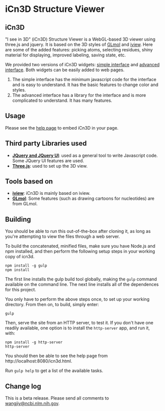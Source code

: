 # iCn3D Structure Viewer

## iCn3D

"I see in 3D" (iCn3D) Structure Viewer is a WebGL-based 3D viewer using three.js and jquery. It is based on the 3D styles of [GLmol](http://webglmol.osdn.jp/index-en.html) and [iview](http://istar.cse.cuhk.edu.hk/iview/). Here are some of the added features: picking atoms, selecting residues, shiny material for displaying, improved labeling, saving state, etc.

We provided two versions of iCn3D widgets: [simple interface](index.html?mmdbid=2por) and [advanced interface](full.html?mmdbid=2por). Both widgets can be easily added to web pages.

1. The simple interface has the minimum javascript code for the interface and is easy to understand. It has the basic features to change color and styles.
2. The advanced interface has a library for the interface and is more complicated to understand. It has many features.

  
## Usage

Please see the [help page](icn3d.html) to embed iCn3D in your page.


## Third party Libraries used

* **[JQuery and JQuery UI](https://jquery.com/)**: used as a general tool to write Javascript code. Some JQuery UI features are used.
* **[Three.js](http://threejs.org/)**: used to set up the 3D view.


## Tools based on

* **[iview](http://istar.cse.cuhk.edu.hk/iview/)**: iCn3D is mainly based on iview.
* **[GLmol](http://webglmol.osdn.jp/index-en.html)**: Some features (such as drawing cartoons for nucleotides) are from GLmol.


## Building

You should be able to run this out-of-the-box after cloning it, as long as you're attempting to view the files through a web server.

To build the concatenated, minified files, make sure you have Node.js and npm installed, and then perform the following setup steps in your working copy of icn3d. 

```
npm install -g gulp
npm install
```

The first line installs the gulp build tool globally, making the `gulp` command available on the command line. The next line installs all of the dependences for this project.

You only have to perform the above steps once, to set up your working directory. From then on, to build, simply enter:

```
gulp
```

Then, serve the site from an HTTP server, to test it. If you don't have one readily available, one option is to install the `http-server` app, and run it, with:

```
npm install -g http-server
http-server
```

You should then be able to see the help page from http://localhost:8080/icn3d.html.

Run `gulp help` to get a list of the available tasks.



## Change log

This is a beta release. Please send all comments to wangjiy@ncbi.nlm.nih.gov. 
